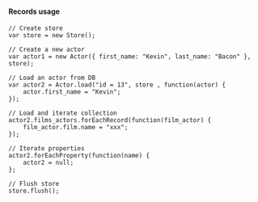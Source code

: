#### Records usage

    // Create store
    var store = new Store();

    // Create a new actor
    var actor1 = new Actor({ first_name: "Kevin", last_name: "Bacon" }, store);

    // Load an actor from DB
    var actor2 = Actor.load("id = 13", store , function(actor) {
        actor.first_name = "Kevin";
    });

    // Load and iterate collection
    actor2.films_actors.forEachRecord(function(film_actor) {
        film_actor.film.name = "xxx";
    });

    // Iterate properties
    actor2.forEachProperty(function(name) {
        actor2 = null;
    };

    // Flush store
    store.flush();

